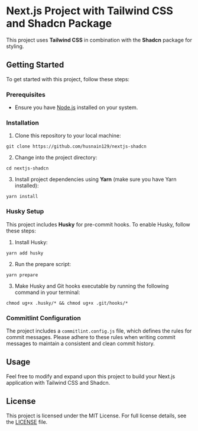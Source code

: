 # Next.js Project with Tailwind CSS and Shadcn Package

This project uses **Tailwind CSS** in combination with the **Shadcn** package for styling.

## Getting Started

To get started with this project, follow these steps:

### Prerequisites

- Ensure you have [Node.js](https://nodejs.org/) installed on your system.

### Installation

1. Clone this repository to your local machine:

```
git clone https://github.com/husnain129/nextjs-shadcn
```

2. Change into the project directory:

```
cd nextjs-shadcn
```

3. Install project dependencies using **Yarn** (make sure you have Yarn installed):

```
yarn install
```

### Husky Setup

This project includes **Husky** for pre-commit hooks. To enable Husky, follow these steps:

1. Install Husky:

```
yarn add husky
```

2. Run the prepare script:

```
yarn prepare
```

3. Make Husky and Git hooks executable by running the following command in your terminal:

```
chmod ug+x .husky/* && chmod ug+x .git/hooks/*
```

### Commitlint Configuration

The project includes a `commitlint.config.js` file, which defines the rules for commit messages. Please adhere to these rules when writing commit messages to maintain a consistent and clean commit history.

## Usage

Feel free to modify and expand upon this project to build your Next.js application with Tailwind CSS and Shadcn.

## License

This project is licensed under the MIT License. For full license details, see the [LICENSE](LICENSE) file.
